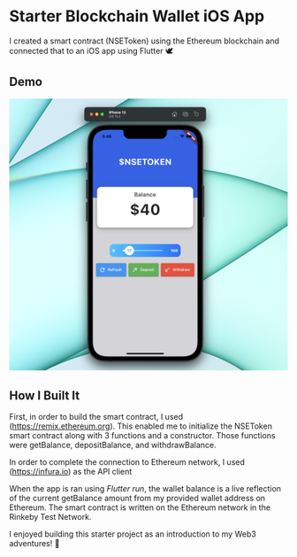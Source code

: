 # Starter Blockchain Wallet iOS App

I created a smart contract (NSEToken) using the Ethereum blockchain and connected that to an iOS app using Flutter 🕊


## Demo

![Demo.png](https://github.com/nicoestrada/nsetoken/blob/main/assets/Demo.png?raw=true)

## How I Built It

First, in order to build the smart contract, I used (https://remix.ethereum.org). This enabled me to initialize the NSEToken smart contract along with 3 functions and a constructor. Those functions were getBalance, depositBalance, and withdrawBalance.

In order to complete the connection to Ethereum network, I used (https://infura.io) as the API client

When the app is ran using *Flutter run*, the wallet balance is a live reflection of the current getBalance amount from my provided wallet address on Ethereum. The smart contract is written on the Ethereum network in the Rinkeby Test Network. 

I enjoyed building this starter project as an introduction to my Web3 adventures! 🥳
